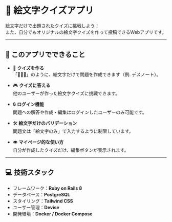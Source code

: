 # 🎯 絵文字クイズアプリ

絵文字だけで出題されたクイズに挑戦しよう！  
また、自分でもオリジナルの絵文字クイズを作って投稿できるWebアプリです。

---

## 🌟 このアプリでできること

- 📝 **クイズを作る**  
  「📓🍎👿」のように、絵文字だけで問題を作成できます（例: デスノート）。
  
- 🎮 **クイズに答える**  
  他のユーザーが作った絵文字クイズに挑戦できます。

- 🔒 **ログイン機能**  
  問題への解答や作成・編集はログインしたユーザーのみ可能です。

- 🛠 **絵文字だけのバリデーション**  
  問題文は「絵文字のみ」で入力するように制限しています。

- 👁 **マイページ的な使い方**  
  自分が作成したクイズだけ、編集ボタンが表示されます。

---

## 💻 技術スタック

- フレームワーク：**Ruby on Rails 8**
- データベース：**PostgreSQL**
- スタイリング：**Tailwind CSS**
- ユーザー管理：**Devise**
- 開発環境：**Docker / Docker Compose**